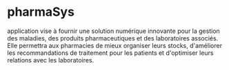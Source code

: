 # pharmaSys
application vise à fournir une solution numérique innovante pour la gestion des maladies, des produits pharmaceutiques et des laboratoires associés. Elle permettra aux pharmacies de mieux organiser leurs stocks, d'améliorer les recommandations de traitement pour les patients et d'optimiser leurs relations avec les laboratoires.
